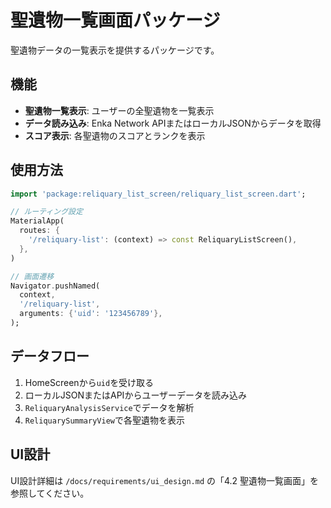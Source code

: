 # 聖遺物一覧画面パッケージ

聖遺物データの一覧表示を提供するパッケージです。

## 機能

- **聖遺物一覧表示**: ユーザーの全聖遺物を一覧表示
- **データ読み込み**: Enka Network APIまたはローカルJSONからデータを取得
- **スコア表示**: 各聖遺物のスコアとランクを表示

## 使用方法

```dart
import 'package:reliquary_list_screen/reliquary_list_screen.dart';

// ルーティング設定
MaterialApp(
  routes: {
    '/reliquary-list': (context) => const ReliquaryListScreen(),
  },
)

// 画面遷移
Navigator.pushNamed(
  context,
  '/reliquary-list',
  arguments: {'uid': '123456789'},
);
```

## データフロー

1. HomeScreenから`uid`を受け取る
2. ローカルJSONまたはAPIからユーザーデータを読み込み
3. `ReliquaryAnalysisService`でデータを解析
4. `ReliquarySummaryView`で各聖遺物を表示

## UI設計

UI設計詳細は `/docs/requirements/ui_design.md` の「4.2 聖遺物一覧画面」を参照してください。
